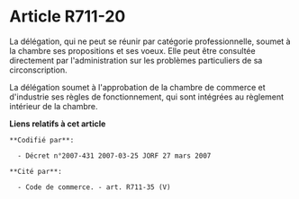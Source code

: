 # Article R711-20

La délégation, qui ne peut se réunir par catégorie professionnelle, soumet à la chambre ses propositions et ses voeux. Elle
peut être consultée directement par l'administration sur les problèmes particuliers de sa circonscription.

La délégation soumet à l'approbation de la chambre de commerce et d'industrie ses règles de fonctionnement, qui sont
intégrées au règlement intérieur de la chambre.

**Liens relatifs à cet article**

	**Codifié par**:

	  - Décret n°2007-431 2007-03-25 JORF 27 mars 2007

	**Cité par**:

	  - Code de commerce. - art. R711-35 (V)

